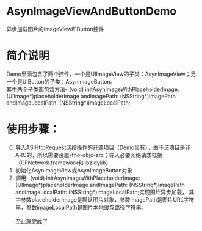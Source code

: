 # AsynImageViewAndButtonDemo
异步加载图片的ImageView和Button控件
# 简介说明
Demo里面包含了两个控件，一个是UIImageView的子类：AsynImageView；另一个是UIButton的子类：AsynImageButton。<br/>
其中两个子类都包含方法- (void) initAsynImageWithPlaceholderImage: (UIImage*)placeholderImage andImagePath: (NSString*)imagePath andImageLocalPath: (NSString*)imageLocalPath;<br/>
# 使用步骤：
0. 导入ASIHttpRequest网络操作的开源项目（Demo里有），由于该项目是非ARC的，所以需要设置-fno-objc-arc；导入必要网络请求框架（CFNetwork.framework和libz.dylib）
1. 初始化AsynImageView或AsynImageButton对象
2. 调用- (void) initAsynImageWithPlaceholderImage: (UIImage*)placeholderImage andImagePath: (NSString*)imagePath andImageLocalPath: (NSString*)imageLocalPath;实现图片异步加载，
其中参数placeholderImage是默认图片对象，参数imagePath是图片URL字符串，参数imageLocalPath是图片本地缓存路径字符串。<br/>
<br/>至此就完成了
